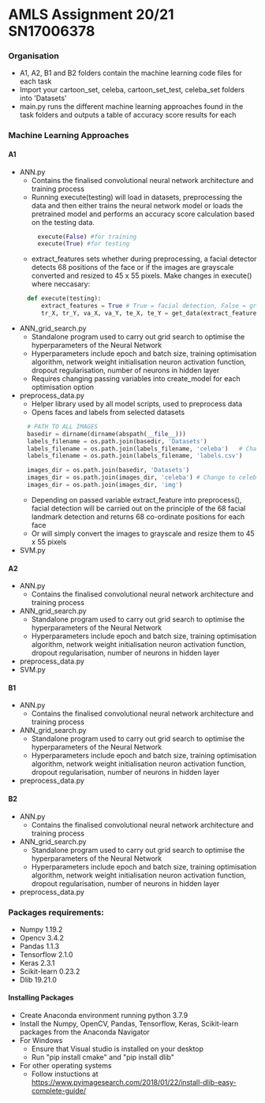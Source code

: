 # AMLS Assignment 20/21 SN17006378

### Organisation
- A1, A2, B1 and B2 folders contain the machine learning code files for each task
- Import your cartoon_set, celeba, cartoon_set_test, celeba_set folders into 'Datasets'
- main.py runs the different machine learning approaches found in the task folders and outputs a table of accuracy score results for each

### Machine Learning Approaches

#### A1
- ANN.py
    - Contains the finalised convolutional neural network architecture and training process
    - Running execute(testing) will load in datasets, preprocessing the data and then either trains the 
    neural network model or loads the pretrained model and performs an accuracy score calculation based 
    on the testing data. 
    ```python
         execute(False) #for training
         execute(True) #for testing
    ```
    - extract_features sets whether during preprocessing, a facial detector detects 68 positions of the face
    or if the images are grayscale converted and resized to 45 x 55 pixels. Make changes in execute() where neccasary:
    ```python
      def execute(testing):
          extract_features = True # True = facial detection, False = grayscale and resize
          tr_X, tr_Y, va_X, va_Y, te_X, te_Y = get_data(extract_features)
    ```
- ANN_grid_search.py
    - Standalone program used to carry out grid search to optimise the hyperparameters of the Neural Network
    - Hyperparameters include epoch and batch size, training optimisation algorithm, network weight initialisation
    neuron activation function, dropout regularisation, number of neurons in hidden layer
    - Requires changing passing variables into create_model for each optimisation option
- preprocess_data.py
    - Helper library used by all model scripts, used to preprocess data
    - Opens faces and labels from selected datasets
    ```python
      # PATH TO ALL IMAGES
      basedir = dirname(dirname(abspath(__file__)))
      labels_filename = os.path.join(basedir, 'Datasets')
      labels_filename = os.path.join(labels_filename, 'celeba')   # Change to celeba_test if desired
      labels_filename = os.path.join(labels_filename, 'labels.csv')
    
      images_dir = os.path.join(basedir, 'Datasets')
      images_dir = os.path.join(images_dir, 'celeba') # Change to celeba_test if desired
      images_dir = os.path.join(images_dir, 'img')
    ```
    - Depending on passed variable extract_feature into preprocess(), facial detection will be carried out 
    on the principle of the 68 facial landmark detection and returns 68 co-ordinate positions for each face
    - Or will simply convert the images to grayscale and resize them to 45 x 55 pixels
- SVM.py
#### A2
- ANN.py
    - Contains the finalised convolutional neural network architecture and training process
- ANN_grid_search.py
    - Standalone program used to carry out grid search to optimise the hyperparameters of the Neural Network
    - Hyperparameters include epoch and batch size, training optimisation algorithm, network weight initialisation
    neuron activation function, dropout regularisation, number of neurons in hidden layer
- preprocess_data.py
- SVM.py

#### B1
- ANN.py
    - Contains the finalised convolutional neural network architecture and training process
- ANN_grid_search.py
    - Standalone program used to carry out grid search to optimise the hyperparameters of the Neural Network
    - Hyperparameters include epoch and batch size, training optimisation algorithm, network weight initialisation
    neuron activation function, dropout regularisation, number of neurons in hidden layer
- preprocess_data.py

#### B2
- ANN.py
    - Contains the finalised convolutional neural network architecture and training process
- ANN_grid_search.py
    - Standalone program used to carry out grid search to optimise the hyperparameters of the Neural Network
    - Hyperparameters include epoch and batch size, training optimisation algorithm, network weight initialisation
    neuron activation function, dropout regularisation, number of neurons in hidden layer
- preprocess_data.py

### Packages requirements:
- Numpy 1.19.2
- Opencv 3.4.2
- Pandas 1.1.3
- Tensorflow 2.1.0
- Keras 2.3.1
- Scikit-learn 0.23.2
- Dlib 19.21.0

#### Installing Packages

- Create Anaconda environment running python 3.7.9
- Install the Numpy, OpenCV, Pandas, Tensorflow, Keras, Scikit-learn packages from the Anaconda Navigator
- For Windows
    - Ensure that Visual studio is installed on your desktop
    - Run "pip install cmake" and "pip install dlib"
- For other operating systems
    - Follow instuctions at https://www.pyimagesearch.com/2018/01/22/install-dlib-easy-complete-guide/
    

    
